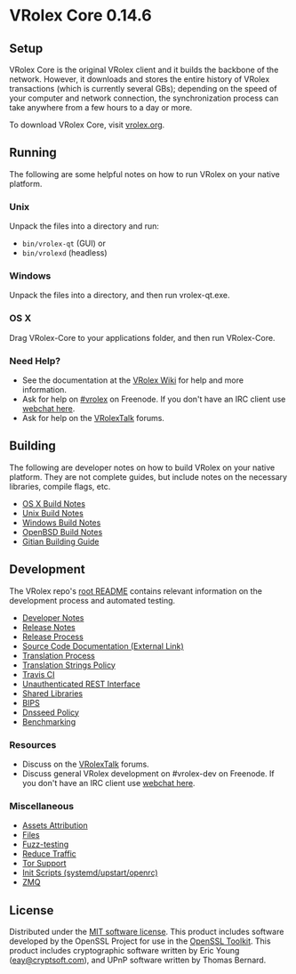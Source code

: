 VRolex Core 0.14.6
=====================

Setup
---------------------
VRolex Core is the original VRolex client and it builds the backbone of the network. However, it downloads and stores the entire history of VRolex transactions (which is currently several GBs); depending on the speed of your computer and network connection, the synchronization process can take anywhere from a few hours to a day or more.

To download VRolex Core, visit [vrolex.org](https://vrolex.org).

Running
---------------------
The following are some helpful notes on how to run VRolex on your native platform.

### Unix

Unpack the files into a directory and run:

- `bin/vrolex-qt` (GUI) or
- `bin/vrolexd` (headless)

### Windows

Unpack the files into a directory, and then run vrolex-qt.exe.

### OS X

Drag VRolex-Core to your applications folder, and then run VRolex-Core.

### Need Help?

* See the documentation at the [VRolex Wiki](https://vrolex.info/)
for help and more information.
* Ask for help on [#vrolex](http://webchat.freenode.net?channels=vrolex) on Freenode. If you don't have an IRC client use [webchat here](http://webchat.freenode.net?channels=vrolex).
* Ask for help on the [VRolexTalk](https://vrolextalk.io/) forums.

Building
---------------------
The following are developer notes on how to build VRolex on your native platform. They are not complete guides, but include notes on the necessary libraries, compile flags, etc.

- [OS X Build Notes](build-osx.md)
- [Unix Build Notes](build-unix.md)
- [Windows Build Notes](build-windows.md)
- [OpenBSD Build Notes](build-openbsd.md)
- [Gitian Building Guide](gitian-building.md)

Development
---------------------
The VRolex repo's [root README](/README.md) contains relevant information on the development process and automated testing.

- [Developer Notes](developer-notes.md)
- [Release Notes](release-notes.md)
- [Release Process](release-process.md)
- [Source Code Documentation (External Link)](https://dev.visucore.com/vrolex/doxygen/)
- [Translation Process](translation_process.md)
- [Translation Strings Policy](translation_strings_policy.md)
- [Travis CI](travis-ci.md)
- [Unauthenticated REST Interface](REST-interface.md)
- [Shared Libraries](shared-libraries.md)
- [BIPS](bips.md)
- [Dnsseed Policy](dnsseed-policy.md)
- [Benchmarking](benchmarking.md)

### Resources
* Discuss on the [VRolexTalk](https://vrolextalk.io/) forums.
* Discuss general VRolex development on #vrolex-dev on Freenode. If you don't have an IRC client use [webchat here](http://webchat.freenode.net/?channels=vrolex-dev).

### Miscellaneous
- [Assets Attribution](assets-attribution.md)
- [Files](files.md)
- [Fuzz-testing](fuzzing.md)
- [Reduce Traffic](reduce-traffic.md)
- [Tor Support](tor.md)
- [Init Scripts (systemd/upstart/openrc)](init.md)
- [ZMQ](zmq.md)

License
---------------------
Distributed under the [MIT software license](/COPYING).
This product includes software developed by the OpenSSL Project for use in the [OpenSSL Toolkit](https://www.openssl.org/). This product includes
cryptographic software written by Eric Young ([eay@cryptsoft.com](mailto:eay@cryptsoft.com)), and UPnP software written by Thomas Bernard.
